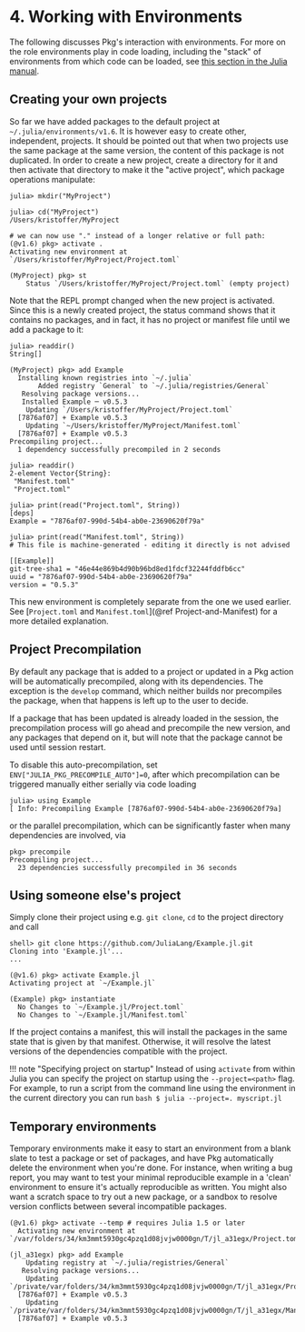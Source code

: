 # **4.** Working with Environments

The following discusses Pkg's interaction with environments. For more on the role environments play in code loading, including the "stack" of environments from which code can be loaded, see [this section in the Julia manual](https://docs.julialang.org/en/v1/manual/code-loading/#Environments-1).

## Creating your own projects

So far we have added packages to the default project at `~/.julia/environments/v1.6`. It is however easy to create other, independent, projects.
It should be pointed out that when two projects use the same package at the same version, the content of this package is not duplicated.
In order to create a new project, create a directory for it and then activate that directory to make it the "active project", which package operations manipulate:

```julia-repl
julia> mkdir("MyProject")

julia> cd("MyProject")
/Users/kristoffer/MyProject

# we can now use "." instead of a longer relative or full path:
(@v1.6) pkg> activate .
Activating new environment at `/Users/kristoffer/MyProject/Project.toml`

(MyProject) pkg> st
    Status `/Users/kristoffer/MyProject/Project.toml` (empty project)
```

Note that the REPL prompt changed when the new project is activated. Since this is a newly created project, the status command shows that it contains no packages, and in fact, it has no project or manifest file until we add a package to it:

```julia-repl
julia> readdir()
String[]

(MyProject) pkg> add Example
  Installing known registries into `~/.julia`
       Added registry `General` to `~/.julia/registries/General`
   Resolving package versions...
   Installed Example ─ v0.5.3
    Updating `/Users/kristoffer/MyProject/Project.toml`
  [7876af07] + Example v0.5.3
    Updating `~/Users/kristoffer/MyProject/Manifest.toml`
  [7876af07] + Example v0.5.3
Precompiling project...
  1 dependency successfully precompiled in 2 seconds

julia> readdir()
2-element Vector{String}:
 "Manifest.toml"
 "Project.toml"

julia> print(read("Project.toml", String))
[deps]
Example = "7876af07-990d-54b4-ab0e-23690620f79a"

julia> print(read("Manifest.toml", String))
# This file is machine-generated - editing it directly is not advised

[[Example]]
git-tree-sha1 = "46e44e869b4d90b96bd8ed1fdcf32244fddfb6cc"
uuid = "7876af07-990d-54b4-ab0e-23690620f79a"
version = "0.5.3"
```

This new environment is completely separate from the one we used earlier. See [`Project.toml` and `Manifest.toml`](@ref Project-and-Manifest) for a more detailed explanation.

## Project Precompilation

By default any package that is added to a project or updated in a Pkg action will be automatically precompiled, along
with its dependencies. The exception is the `develop` command, which neither builds nor precompiles the package, when
that happens is left up to the user to decide.

If a package that has been updated is already loaded in the session, the precompilation process will go ahead and precompile
the new version, and any packages that depend on it, but will note that the package cannot be used until session restart.

To disable this auto-precompilation, set `ENV["JULIA_PKG_PRECOMPILE_AUTO"]=0`, after which precompilation can be triggered
manually either serially via code loading

```julia-repl
julia> using Example
[ Info: Precompiling Example [7876af07-990d-54b4-ab0e-23690620f79a]
```

 or the parallel precompilation, which can be significantly faster when many dependencies are involved, via

```julia-repl
pkg> precompile
Precompiling project...
  23 dependencies successfully precompiled in 36 seconds
```

## Using someone else's project

Simply clone their project using e.g. `git clone`, `cd` to the project directory and call

```julia-repl
shell> git clone https://github.com/JuliaLang/Example.jl.git
Cloning into 'Example.jl'...
...

(@v1.6) pkg> activate Example.jl
Activating project at `~/Example.jl`

(Example) pkg> instantiate
  No Changes to `~/Example.jl/Project.toml`
  No Changes to `~/Example.jl/Manifest.toml`
```

If the project contains a manifest, this will install the packages in the same state that is given by that manifest.
Otherwise, it will resolve the latest versions of the dependencies compatible with the project.

!!! note "Specifying project on startup"
    Instead of using `activate` from within Julia you can specify the project on startup using
    the `--project=<path>` flag. For example, to run a script from the command line using the
    environment in the current directory you can run
    ```bash
    $ julia --project=. myscript.jl
    ```


## Temporary environments

Temporary environments make it easy to start an environment from a blank slate to test a package or set of
packages, and have Pkg automatically delete the environment when you're done.
For instance, when writing a bug report, you may want to test your minimal reproducible
example in a 'clean' environment to ensure it's actually reproducible as written. You might
also want a scratch space to try out a new package, or a sandbox to resolve version conflicts
between several incompatible packages.

```julia-repl
(@v1.6) pkg> activate --temp # requires Julia 1.5 or later
  Activating new environment at `/var/folders/34/km3mmt5930gc4pzq1d08jvjw0000gn/T/jl_a31egx/Project.toml`

(jl_a31egx) pkg> add Example
    Updating registry at `~/.julia/registries/General`
   Resolving package versions...
    Updating `/private/var/folders/34/km3mmt5930gc4pzq1d08jvjw0000gn/T/jl_a31egx/Project.toml`
  [7876af07] + Example v0.5.3
    Updating `/private/var/folders/34/km3mmt5930gc4pzq1d08jvjw0000gn/T/jl_a31egx/Manifest.toml`
  [7876af07] + Example v0.5.3
```
